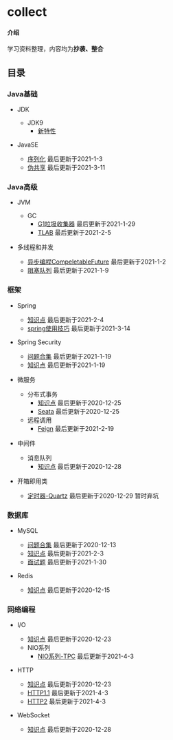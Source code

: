# collect

#### 介绍
学习资料整理，内容均为**抄袭、整合**


## 目录
### Java基础
+ JDK
  - JDK9
    - [新特性](note/jdk/jdk9/新特性.md)

+ JavaSE
  - [序列化](note/javase/serialization.md)  最后更新于2021-1-3  
  - [伪共享](note/javase/falsesharing.md)  最后更新于2021-3-11  

### Java高级
+ JVM
  - GC
    - [G1垃圾收集器](note/jvm/gc/G1垃圾收集器.md)  最后更新于2021-1-29  
    - [TLAB](note/jvm/gc/TLAB.md)  最后更新于2021-2-5  

+ 多线程和并发
  - [异步编程CompeletableFuture](note/multithreading/async/CompeletableFuture.md)  最后更新于2021-1-2  
  - [阻塞队列](note/multithreading/queue/BlockingQueue.md)  最后更新于2021-1-9  

### 框架
+ Spring
  - [知识点](note/spring/知识点.md)  最后更新于2021-2-4  
  - [spring使用技巧](note/spring/spring使用技巧.md)  最后更新于2021-3-14  
  
+ Spring Security
  - [问题合集](note/security/问题合集.md)  最后更新于2021-1-19  
  - [知识点](note/security/知识点.md)  最后更新于2021-1-19  

+ 微服务
  - 分布式事务  
    - [知识点](note/microservice/transaction/知识点.md)  最后更新于2020-12-25   
    - [Seata](note/microservice/transaction/Seata.md)  最后更新于2020-12-25
  - 远程调用
    - [Feign](note/microservice/rpc/Feign.md)  最后更新于2021-2-19  

+ 中间件
  - 消息队列
    - [知识点](note/middleware/mq/知识点.md)  最后更新于2020-12-28  

+ 开箱即用类
  - [定时器-Quartz](note/other-frame/quartz.md)  最后更新于2020-12-29 暂时弃坑  

### 数据库
+ MySQL
  - [问题合集](note/mysql/问题合集.md)  最后更新于2020-12-13  
  - [知识点](note/mysql/知识点.md)  最后更新于2021-2-3  
  - [面试题](note/mysql/面试题.md)  最后更新于2021-1-30  

+ Redis
  - [知识点](note/redis/知识点.md)  最后更新于2020-12-15  
  
### 网络编程
+ I/O
  - [知识点](note/io/知识点.md)  最后更新于2020-12-23
  - NIO系列
    - [NIO系列-TPC](note/io/nio/NIO系列-TCP.md)  最后更新于2021-4-3  

+ HTTP
  - [知识点](note/http/知识点.md)  最后更新于2020-12-23  
  - [HTTP1.1](note/http/HTPP1.1.md)  最后更新于2021-4-3 
  - [HTTP2](note/http/HTTP2.md)  最后更新于2021-4-3  

+ WebSocket
  - [知识点](note/websocket/知识点.md)  最后更新于2020-12-28  
